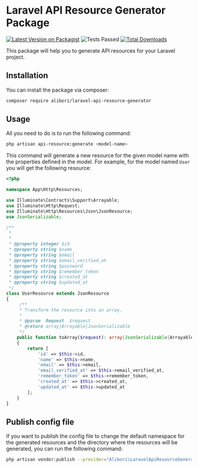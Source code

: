 # Laravel API Resource Generator Package

[![Latest Version on Packagist](https://img.shields.io/packagist/v/alibori/laravel-api-resource-generator.svg?style=flat-square)](https://packagist.org/packages/alibori/laravel-api-resource-generator)
![Tests Passed](https://github.com/alibori/laravel-api-resource-generator/actions/workflows/run-tests.yml/badge.svg?event=push)
[![Total Downloads](https://img.shields.io/packagist/dt/alibori/laravel-api-resource-generator.svg?style=flat-square)](https://packagist.org/packages/alibori/laravel-api-resource-generator)

This package will help you to generate API resources for your Laravel project.

## Installation

You can install the package via composer:

```bash
composer require alibori/laravel-api-resource-generator
```

## Usage

All you need to do is to run the following command:

``` bash
php artisan api-resource:generate <model-name>
```

This command will generate a new resource for the given model name with the properties defined in the model. For example, for the model named `User` you will get the following resource:

``` php
<?php

namespace App\Http\Resources;

use Illuminate\Contracts\Support\Arrayable;
use Illuminate\Http\Request;
use Illuminate\Http\Resources\Json\JsonResource;
use JsonSerializable;

/**
 * 
 *
 * @property integer $id
 * @property string $name
 * @property string $email
 * @property string $email_verified_at
 * @property string $password
 * @property string $remember_token
 * @property string $created_at
 * @property string $updated_at
 */
class UserResource extends JsonResource
{
     /**
     * Transform the resource into an array.
     *
     * @param  Request  $request
     * @return array|Arrayable|JsonSerializable
     */
    public function toArray($request): array|JsonSerializable|Arrayable
    {
        return [
            'id' => $this->id,
            'name' => $this->name,
            'email' => $this->email,
            'email_verified_at' => $this->email_verified_at,
            'remember_token' => $this->remember_token,
            'created_at' => $this->created_at,
            'updated_at' => $this->updated_at
        ];
    }
}

```

## Publish config file

If you want to publish the config file to change the default namespace for the generated resources and the directory where the resources will be generated, you can run the following command:

``` bash
php artisan vendor:publish --provider="Alibori\LaravelApiResourceGenerator\LaravelApiResourceGeneratorServiceProvider" --tag="config"
```
